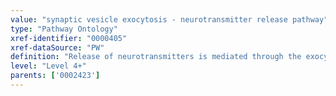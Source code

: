 ```yaml
---
value: "synaptic vesicle exocytosis - neurotransmitter release pathway"
type: "Pathway Ontology"
xref-identifier: "0000405"
xref-dataSource: "PW"
definition: "Release of neurotransmitters is mediated through the exocytosis of neurotransmitter-filled synaptic vesicles. Synaptic vesicle trafficking cycle is composed of a number of steps that culminate in calcium-triggered fusion and release."
level: "Level 4+"
parents: ['0002423']
---
```

